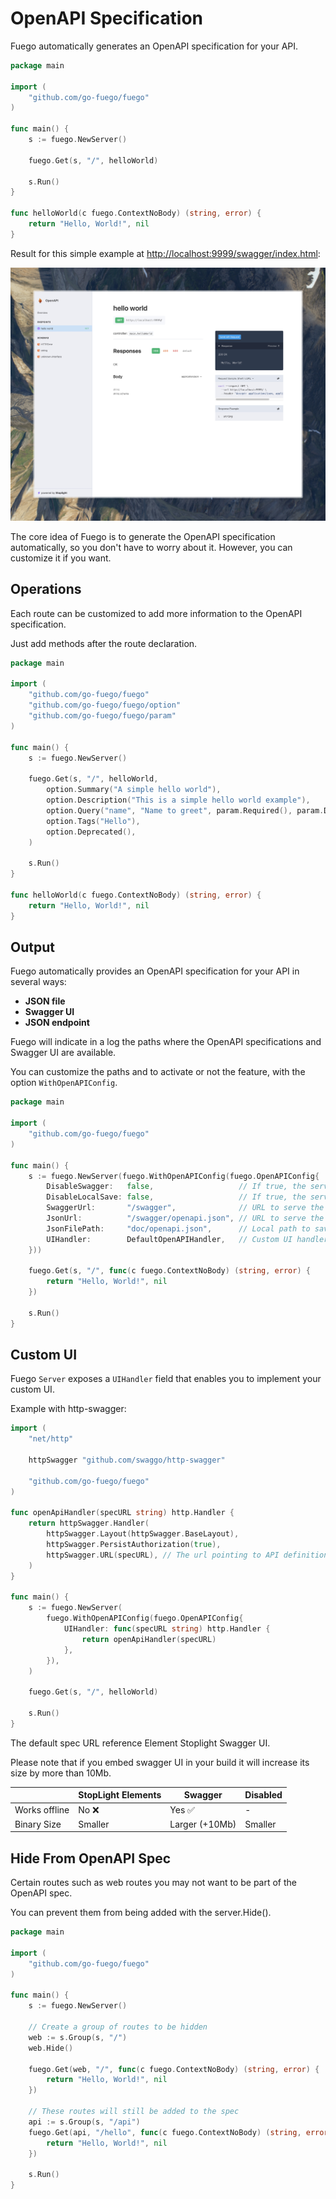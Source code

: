 # OpenAPI Specification

Fuego automatically generates an OpenAPI specification for your API.

```go
package main

import (
	"github.com/go-fuego/fuego"
)

func main() {
	s := fuego.NewServer()

	fuego.Get(s, "/", helloWorld)

	s.Run()
}

func helloWorld(c fuego.ContextNoBody) (string, error) {
	return "Hello, World!", nil
}
```

Result for this simple example at [http://localhost:9999/swagger/index.html](http://localhost:9999/swagger/index.html):

![Swagger UI](../../static/img/hello-world-openapi.jpeg)

The core idea of Fuego is to generate the OpenAPI specification automatically,
so you don't have to worry about it. However, you can customize it if you want.

## Operations

Each route can be customized to add more information to the OpenAPI specification.

Just add methods after the route declaration.

```go
package main

import (
	"github.com/go-fuego/fuego"
	"github.com/go-fuego/fuego/option"
	"github.com/go-fuego/fuego/param"
)

func main() {
	s := fuego.NewServer()

	fuego.Get(s, "/", helloWorld,
		option.Summary("A simple hello world"),
		option.Description("This is a simple hello world example"),
		option.Query("name", "Name to greet", param.Required(), param.Default("World")),
		option.Tags("Hello"),
		option.Deprecated(),
	)

	s.Run()
}

func helloWorld(c fuego.ContextNoBody) (string, error) {
	return "Hello, World!", nil
}
```

## Output

Fuego automatically provides an OpenAPI specification for your API in several ways:

- **JSON file**
- **Swagger UI**
- **JSON endpoint**

Fuego will indicate in a log the paths where the OpenAPI specifications and
Swagger UI are available.

You can customize the paths and to activate or not the feature, with the option `WithOpenAPIConfig`.

```go
package main

import (
	"github.com/go-fuego/fuego"
)

func main() {
	s := fuego.NewServer(fuego.WithOpenAPIConfig(fuego.OpenAPIConfig{
		DisableSwagger:   false,                   // If true, the server will not serve the swagger ui nor the openapi json spec
		DisableLocalSave: false,                   // If true, the server will not save the openapi json spec locally
		SwaggerUrl:       "/swagger",              // URL to serve the swagger ui
		JsonUrl:          "/swagger/openapi.json", // URL to serve the openapi json spec
		JsonFilePath:     "doc/openapi.json",      // Local path to save the openapi json spec
		UIHandler:        DefaultOpenAPIHandler,   // Custom UI handler
	}))

	fuego.Get(s, "/", func(c fuego.ContextNoBody) (string, error) {
		return "Hello, World!", nil
	})

	s.Run()
}
```

## Custom UI

Fuego `Server` exposes a `UIHandler` field that enables you
to implement your custom UI.

Example with http-swagger:

```go
import (
	"net/http"

	httpSwagger "github.com/swaggo/http-swagger"

	"github.com/go-fuego/fuego"
)

func openApiHandler(specURL string) http.Handler {
	return httpSwagger.Handler(
		httpSwagger.Layout(httpSwagger.BaseLayout),
		httpSwagger.PersistAuthorization(true),
		httpSwagger.URL(specURL), // The url pointing to API definition
	)
}

func main() {
	s := fuego.NewServer(
		fuego.WithOpenAPIConfig(fuego.OpenAPIConfig{
			UIHandler: func(specURL string) http.Handler {
				return openApiHandler(specURL)
			},
		}),
	)

	fuego.Get(s, "/", helloWorld)

	s.Run()
}
```

The default spec URL reference Element Stoplight Swagger UI.

Please note that if you embed swagger UI in your build it will increase its size
by more than 10Mb.

|               | StopLight Elements | Swagger        | Disabled |
| ------------- | ------------------ | -------------- | -------- |
| Works offline | No ❌              | Yes ✅         | -        |
| Binary Size   | Smaller            | Larger (+10Mb) | Smaller  |

## Hide From OpenAPI Spec

Certain routes such as web routes you may not want to be part of the OpenAPI spec.

You can prevent them from being added with the server.Hide().

```go
package main

import (
	"github.com/go-fuego/fuego"
)

func main() {
	s := fuego.NewServer()

	// Create a group of routes to be hidden
	web := s.Group(s, "/")
	web.Hide()

	fuego.Get(web, "/", func(c fuego.ContextNoBody) (string, error) {
		return "Hello, World!", nil
	})

	// These routes will still be added to the spec
	api := s.Group(s, "/api")
	fuego.Get(api, "/hello", func(c fuego.ContextNoBody) (string, error) {
		return "Hello, World!", nil
	})

	s.Run()
}
```
